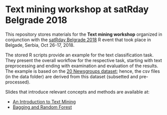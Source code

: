 # Text mining workshop at satRday Belgrade 2018

This repository stores materials for the **Text mining workshop** organized in conjunction with the [satRday Belgrade 2018](https://belgrade2018.satrdays.org) R event that took place in Belgade, Serbia, Oct 26-17, 2018. 

The stored R scripts provide an example for the text classification task. They present the overall workflow for the respective task, starting with text preprocessing and ending with examination and evaluation of the results. 
The example is based on the [20 Newsgroups dataset](http://qwone.com/~jason/20Newsgroups/); hence, the csv files (in the data folder) are derived from this dataset (subsetted and pre-processed). 

Slides that introduce relevant concepts and methods are available at:
* [An Introduction to Text Mining](https://1drv.ms/b/s!AjwXFgNk6IQbgi1fTdngqguYbbn4)
* [Bagging and Random Forest](https://1drv.ms/b/s!AjwXFgNk6IQbgh5G-vQCyWnaXwZL)
